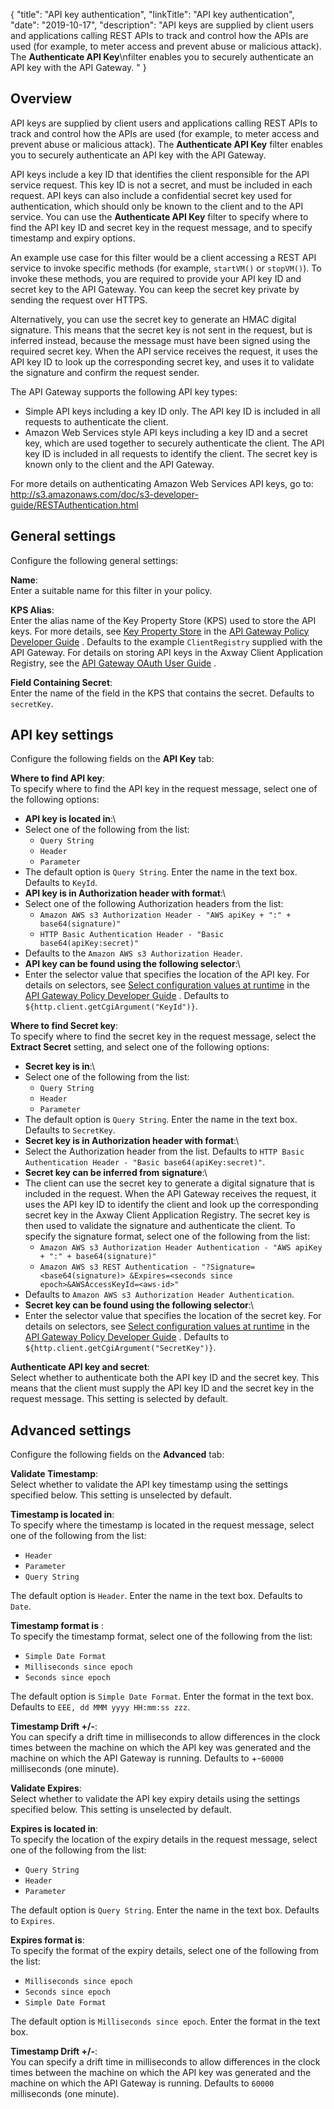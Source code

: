 {
"title": "API key authentication",
"linkTitle": "API key authentication",
"date": "2019-10-17",
"description": "API keys are supplied by client users and applications calling REST APIs to track and control how the APIs are used (for example, to meter access and prevent abuse or malicious attack). The **Authenticate API Key**\\nfilter enables you to securely authenticate an API key with the API Gateway. "
}
﻿
<div id="p_authn_api_key_overview">

Overview
--------

API keys are supplied by client users and applications calling REST APIs to track and control how the APIs are used (for example, to meter access and prevent abuse or malicious attack). The **Authenticate API Key**
filter enables you to securely authenticate an API key with the API Gateway.

API keys include a key ID that identifies the client responsible for the API service request. This key ID is not a secret, and must be included in each request. API keys can also include a confidential secret key used for authentication, which should only be known to the client and to the API service. You can use the **Authenticate API Key**
filter to specify where to find the API key ID and secret key in the request message, and to specify timestamp and expiry options.

An example use case for this filter would be a client accessing a REST API service to invoke specific methods (for example, `startVM()`
or `stopVM()`). To invoke these methods, you are required to provide your API key ID and secret key to the API Gateway. You can keep the secret key private by sending the request over HTTPS.

Alternatively, you can use the secret key to generate an HMAC digital signature. This means that the secret key is not sent in the request, but is inferred instead, because the message must have been signed using the required secret key. When the API service receives the request, it uses the API key ID to look up the corresponding secret key, and uses it to validate the signature and confirm the request sender.

The API Gateway supports the following API key types:

-   Simple API keys including a key ID only. The API key ID is included in all requests to authenticate the client.
-   Amazon Web Services style API keys including a key ID and a secret key, which are used together to securely authenticate the client. The API key ID is included in all requests to identify the client. The secret key is known only to the client and the API Gateway.

For more details on authenticating Amazon Web Services API keys, go to:\
<http://s3.amazonaws.com/doc/s3-developer-guide/RESTAuthentication.html>

</div>

<div id="p_authn_api_key_general">

General settings
----------------

Configure the following general settings:

**Name**:\
Enter a suitable name for this filter in your policy.

**KPS Alias**:\
Enter the alias name of the Key Property Store (KPS) used to store the API keys. For more details, see
[Key Property Store](/csh?context=616&product=prod-api-gateway-77)
in the
[API Gateway Policy Developer Guide](/bundle/APIGateway_77_PolicyDevGuide_allOS_en_HTML5/)
. Defaults to the example `ClientRegistry`
supplied with the API Gateway. For details on storing API keys in the Axway Client Application Registry, see the
[API Gateway OAuth User Guide](/bundle/APIGateway_77_OAuthUserGuide_allOS_en_HTML5/)
.

**Field Containing Secret**:\
Enter the name of the field in the KPS that contains the secret. Defaults to `secretKey`.

</div>

<div id="p_authn_api_key_settings">

API key settings
----------------

Configure the following fields on the **API Key**
tab:

**Where to find API key**:\
To specify where to find the API key in the request message, select one of the following options:

-   **API key is located in**:\
-   Select one of the following from the list:
    -   `Query String`
    -   `Header`
    -   `Parameter`
-   The default option is `Query String`. Enter the name in the text box. Defaults to `KeyId`.
-   **API key is in Authorization header with format**:\
-   Select one of the following Authorization headers from the list:
    -   `Amazon AWS s3 Authorization Header - "AWS apiKey + ":" + base64(signature)"`
    -   `HTTP Basic Authentication Header - "Basic base64(apiKey:secret)"`
-   Defaults to the `Amazon AWS s3 Authorization Header`.
-   **API key can be found using the following selector**:\
-   Enter the selector value that specifies the location of the API key. For details on selectors, see
    [Select configuration values at runtime](/csh?context=630&product=prod-api-gateway-77)
    in the
    [API Gateway Policy Developer Guide](/bundle/APIGateway_77_PolicyDevGuide_allOS_en_HTML5/)
    . Defaults to `${http.client.getCgiArgument("KeyId")}`.

**Where to find Secret key**:\
To specify where to find the secret key in the request message, select the **Extract Secret**
setting, and select one of the following options:

-   **Secret key is in**:\
-   Select one of the following from the list:
    -   `Query String`
    -   `Header`
    -   `Parameter`
-   The default option is `Query String`. Enter the name in the text box. Defaults to `SecretKey`.
-   **Secret key is in Authorization header with format**:\
-   Select the Authorization header from the list. Defaults to `HTTP Basic Authentication Header - "Basic base64(apiKey:secret)"`.
-   **Secret key can be inferred from signature**:\
-   The client can use the secret key to generate a digital signature that is included in the request. When the API Gateway receives the request, it uses the API key ID to identify the client and look up the corresponding secret key in the Axway Client Application Registry. The secret key is then used to validate the signature and authenticate the client. To specify the signature format, select one of the following from the list:
    -   `Amazon AWS s3 Authorization Header Authentication - "AWS apiKey + ":" + base64(signature)"`
    -   `Amazon AWS s3 REST Authentication - "?Signature=<base64(signature)> &Expires=<seconds since epoch>&AWSAccessKeyId=<aws-id>"`
-   Defaults to `Amazon AWS s3 Authorization Header Authentication`.
-   **Secret key can be found using the following selector**:\
-   Enter the selector value that specifies the location of the secret key. For details on selectors, see
    [Select configuration values at runtime](/csh?context=630&product=prod-api-gateway-77)
    in the
    [API Gateway Policy Developer Guide](/bundle/APIGateway_77_PolicyDevGuide_allOS_en_HTML5/)
    . Defaults to `${http.client.getCgiArgument("SecretKey")}`.

**Authenticate API key and secret**:\
Select whether to authenticate both the API key ID and the secret key. This means that the client must supply the API key ID and the secret key in the request message. This setting is selected by default.

</div>

<div id="p_authn_api_key_advanced">

Advanced settings
-----------------

Configure the following fields on the **Advanced**
tab:

**Validate Timestamp**:\
Select whether to validate the API key timestamp using the settings specified below. This setting is unselected by default.

**Timestamp is located in**:\
To specify where the timestamp is located in the request message, select one of the following from the list:

-   `Header`
-   `Parameter`
-   `Query String`

The default option is `Header`. Enter the name in the text box. Defaults to `Date`.

**Timestamp format is**
:\
To specify the timestamp format, select one of the following from the list:

-   `Simple Date Format`
-   `Milliseconds since epoch`
-   `Seconds since epoch`

The default option is `Simple Date Format`. Enter the format in the text box. Defaults to `EEE, dd MMM yyyy HH:mm:ss zzz`.

**Timestamp Drift +/-**:\
You can specify a drift time in milliseconds to allow differences in the clock times between the machine on which the API key was generated and the machine on which the API Gateway is running. Defaults to +-`60000`
milliseconds (one minute).

**Validate Expires**:\
Select whether to validate the API key expiry details using the settings specified below. This setting is unselected by default.

**Expires is located in**:\
To specify the location of the expiry details in the request message, select one of the following from the list:

-   `Query String`
-   `Header`
-   `Parameter`

The default option is `Query String`. Enter the name in the text box. Defaults to `Expires`.

**Expires format is**:\
To specify the format of the expiry details, select one of the following from the list:

-   `Milliseconds since epoch`
-   `Seconds since epoch`
-   `Simple Date Format`

The default option is `Milliseconds since epoch`. Enter the format in the text box.

**Timestamp Drift +/-**:\
You can specify a drift time in milliseconds to allow differences in the clock times between the machine on which the API key was generated and the machine on which the API Gateway is running. Defaults to `60000`
milliseconds (one minute).

</div>
